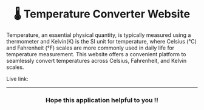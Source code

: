 <h1 align="center">🌡️ Temperature Converter Website</h1>
Temperature, an essential physical quantity, is typically measured using a thermometer and Kelvin(K) is the SI unit for temperature, where Celsius (°C) and Fahrenheit (°F) scales are more commonly used in daily life for temperature measurement.
This website offers a convenient platform to seamlessly convert temperatures across Celsius, Fahrenheit, and Kelvin scales. 

Live link:

---
<h3 align="center">Hope this application helpful to you !!</h3>
